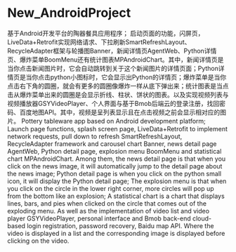 # New_AndroidProject
基于Android开发平台的陶器餐具应用程序；
启动页面的功能，闪屏页，LiveData+Retrofit实现网络请求、下拉刷新SmartRefreshLayout、RecycleAdapter框架与轮播图Banner，新闻详情页AgentWeb、Python详情页、爆炸菜单BoomMenu还有统计图表MPAndroidChart。其中，新闻详情页是当你点击新闻图片时，它会自动跳转到关于这个新闻图片的详情页面；Python详情页是当你点击python小图标时，它会显示出Python的详情页；爆炸菜单是当你点击右下角的圆圈，就会有更多的圆圈像爆炸一样从底下弹出来；统计图表是当点击从爆炸菜单出来的圆圈是会显示折线、柱状、饼状的图表。以及实现视频列表与视频播放器GSYVideoPlayer、个人界面与基于Bmob后端云的登录注册，找回密码、百度地图API。其中，视频是呈列表显示且在点击视频之前会显示相对应的图片。
Pottery tableware app based on Android development platform;
Launch page functions, splash screen page, LiveData+Retrofit to implement network requests, pull down to refresh SmartRefreshLayout, RecycleAdapter framework and carousel chart Banner, news detail page AgentWeb, Python detail page, explosion menu BoomMenu and statistical chart MPAndroidChart. Among them, the news detail page is that when you click on the news image, it will automatically jump to the detail page about the news image; Python detail page is when you click on the python small icon, it will display the Python detail page; The explosion menu is that when you click on the circle in the lower right corner, more circles will pop up from the bottom like an explosion; A statistical chart is a chart that displays lines, bars, and pies when clicked on the circle that comes out of the exploding menu. As well as the implementation of video list and video player GSYVideoPlayer, personal interface and Bmob back-end cloud-based login registration, password recovery, Baidu map API. Where the video is displayed in a list and the corresponding image is displayed before clicking on the video.
